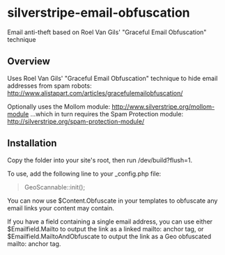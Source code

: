 silverstripe-email-obfuscation
==============================

Email anti-theft based on Roel Van Gils' "Graceful Email Obfuscation" technique

## Overview

Uses Roel Van Gils' "Graceful Email Obfuscation" technique to hide email addresses from spam robots:
http://www.alistapart.com/articles/gracefulemailobfuscation/

Optionally uses the Mollom module:
http://www.silverstripe.org/mollom-module
...which in turn requires the Spam Protection module:
http://silverstripe.org/spam-protection-module/

## Installation

Copy the folder into your site's root, then run /dev/build?flush=1.

To use, add the following line to your _config.php file:

> GeoScannable::init();

You can now use $Content.Obfuscate in your templates to obfuscate any email
links your content may contain.

If you have a field containing a single email address, you can use either
$Emailfield.Mailto to output the link as a linked mailto: anchor tag, or
$Emailfield.MailtoAndObfuscate to output the link as a Geo obfuscated mailto:
anchor tag.

